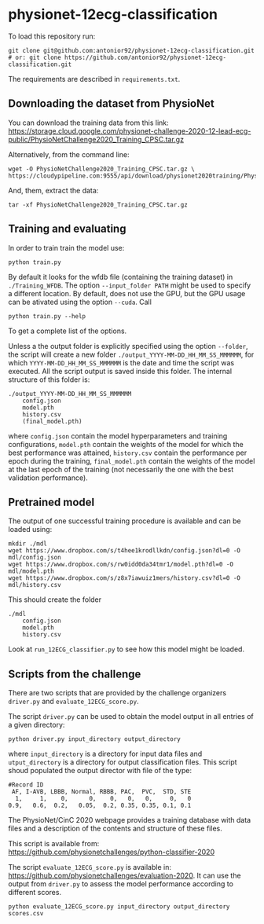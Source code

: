 # physionet-12ecg-classification


To load this repository run:
```
git clone git@github.com:antonior92/physionet-12ecg-classification.git
# or: git clone https://github.com/antonior92/physionet-12ecg-classification.git
```
The requirements are described in `requirements.txt`.


## Downloading the dataset from PhysioNet
You can download the training data from this link: 
https://storage.cloud.google.com/physionet-challenge-2020-12-lead-ecg-public/PhysioNetChallenge2020_Training_CPSC.tar.gz

Alternatively, from the command line:
```
wget -O PhysioNetChallenge2020_Training_CPSC.tar.gz \
https://cloudypipeline.com:9555/api/download/physionet2020training/PhysioNetChallenge2020_Training_CPSC.tar.gz/
```
And, them, extract the data:
```
tar -xf PhysioNetChallenge2020_Training_CPSC.tar.gz 
```

## Training and evaluating

In order to train train the model use:

```
python train.py
```

By default it looks for the wfdb file (containing the training dataset) in `./Training_WFDB`. The option
``--input_folder PATH`` might be used to specify a different location. By default, does not use the GPU,
but the GPU usage can be ativated using the option `--cuda`. Call
```
python train.py --help
```
To get a complete list of the options.

Unless a the output folder is explicitly specified using the option `--folder`, the script 
will create a new folder ``./output_YYYY-MM-DD_HH_MM_SS_MMMMMM``, for which 
`YYYY-MM-DD_HH_MM_SS_MMMMMM` is the date and time the script was executed. All 
the script output is saved inside this folder. The internal structure of this folder is:
```
./output_YYYY-MM-DD_HH_MM_SS_MMMMMM
    config.json
    model.pth
    history.csv
    (final_model.pth)
```
where `config.json` contain the model hyperparameters and training configurations, `model.pth` contain
the weights of the model for which the best performance was attained, `history.csv` contain the 
performance per epoch during the training, `final_model.pth` contain the weights of the model 
at the last epoch of the training (not necessarily the one with the best validation performance).

## Pretrained model

The output of one successful training procedure is available and can be loaded using:
```
mkdir ./mdl
wget https://www.dropbox.com/s/t4hee1krodllkdn/config.json?dl=0 -O mdl/config.json
wget https://www.dropbox.com/s/rw0idd0da34tmr1/model.pth?dl=0 -O mdl/model.pth
wget https://www.dropbox.com/s/z8x7iawuiz1mers/history.csv?dl=0 -O mdl/history.csv
```
This should create the folder
```
./mdl
    config.json
    model.pth
    history.csv
```
Look at `run_12ECG_classifier.py` to see how this model might be loaded.

## Scripts from the challenge

There are two scripts that are provided by the challenge organizers `driver.py` and `evaluate_12ECG_score.py`.

The script `driver.py` can be used to obtain the model output in all entries of a given directory:
```
python driver.py input_directory output_directory
```
where `input_directory` is a directory for input data files and `utput_directory` is a directory for output
classification files. This script shoud populated the output director with file of the type:
```
#Record ID
 AF, I-AVB, LBBB, Normal, RBBB, PAC,  PVC,  STD, STE
  1,     1,    0,      0,    0,   0,   0,     0,   0
0.9,   0.6,  0.2,   0.05,  0.2, 0.35, 0.35, 0.1, 0.1
```
The PhysioNet/CinC 2020 webpage provides a training database with data files and 
a description of the contents and structure of these files.

This script is available from: https://github.com/physionetchallenges/python-classifier-2020


The script `evaluate_12ECG_score.py` is available in: https://github.com/physionetchallenges/evaluation-2020.
It can use the output from `driver.py` to assess the model performance according to different scores.
````
python evaluate_12ECG_score.py input_directory output_directory scores.csv
````
